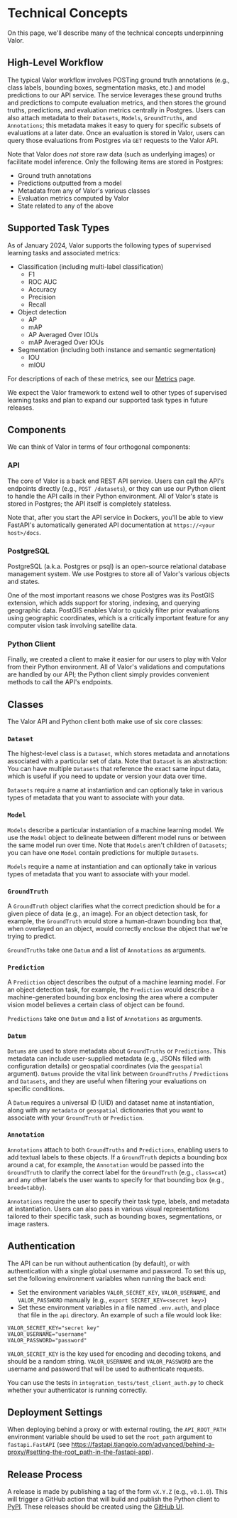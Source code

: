 # Technical Concepts

On this page, we'll describe many of the technical concepts underpinning Valor.

## High-Level Workflow

The typical Valor workflow involves POSTing ground truth annotations (e.g., class labels, bounding boxes, segmentation masks, etc.) and model predictions to our API service. The service leverages these ground truths and predictions to compute evaluation metrics, and then stores the ground truths, predictions, and evaluation metrics centrally in Postgres. Users can also attach metadata to their `Datasets`, `Models`, `GroundTruths`, and `Annotations`; this metadata makes it easy to query for specific subsets of evaluations at a later date. Once an evaluation is stored in Valor, users can query those evaluations from Postgres via `GET` requests to the Valor API.

Note that Valor does _not_ store raw data (such as underlying images) or facilitate model inference. Only the following items are stored in Postgres:

- Ground truth annotations
- Predictions outputted from a model
- Metadata from any of Valor's various classes
- Evaluation metrics computed by Valor
- State related to any of the above

## Supported Task Types

As of January 2024, Valor supports the following types of supervised learning tasks and associated metrics:

- Classification (including multi-label classification)
  - F1
  - ROC AUC
  - Accuracy
  - Precision
  - Recall
- Object detection
  - AP
  - mAP
  - AP Averaged Over IOUs
  - mAP Averaged Over IOUs
- Segmentation (including both instance and semantic segmentation)
  - IOU
  - mIOU

For descriptions of each of these metrics, see our [Metrics](metrics.md) page.

We expect the Valor framework to extend well to other types of supervised learning tasks and plan to expand our supported task types in future releases.

## Components

We can think of Valor in terms of four orthogonal components:

### API

The core of Valor is a back end REST API service. Users can call the API's endpoints directly (e.g., `POST /datasets`), or they can use our Python client to handle the API calls in their Python environment. All of Valor's state is stored in Postgres; the API itself is completely stateless.

Note that, after you start the API service in Dockers, you'll be able to view FastAPI's automatically generated API documentation at `https://<your host>/docs`.

### PostgreSQL

PostgreSQL (a.k.a. Postgres or psql) is an open-source relational database management system. We use Postgres to store all of Valor's various objects and states.

One of the most important reasons we chose Postgres was its PostGIS extension, which adds support for storing, indexing, and querying geographic data. PostGIS enables Valor to quickly filter prior evaluations using geographic coordinates, which is a critically important feature for any computer vision task involving satellite data.

### Python Client

Finally, we created a client to make it easier for our users to play with Valor from their Python environment. All of Valor's validations and computations are handled by our API; the Python client simply provides convenient methods to call the API's endpoints.

## Classes

The Valor API and Python client both make use of six core classes:

### `Dataset`

The highest-level class is a `Dataset`, which stores metadata and annotations associated with a particular set of data. Note that `Dataset` is an abstraction: You can have multiple `Datasets` that reference the exact same input data, which is useful if you need to update or version your data over time.

`Datasets` require a name at instantiation and can optionally take in various types of metadata that you want to associate with your data.

### `Model`

`Models` describe a particular instantiation of a machine learning model. We use the `Model` object to delineate between different model runs or between the same model run over time. Note that `Models` aren't children of `Datasets`; you can have one `Model` contain predictions for multiple `Datasets`.

`Models` require a name at instantiation and can optionally take in various types of metadata that you want to associate with your model.

### `GroundTruth`

A `GroundTruth` object clarifies what the correct prediction should be for a given piece of data (e.g., an image). For an object detection task, for example, the `GroundTruth` would store a human-drawn bounding box that, when overlayed on an object, would correctly enclose the object that we're trying to predict.

`GroundTruths` take one `Datum` and a list of `Annotations` as arguments.

### `Prediction`

A `Prediction` object describes the output of a machine learning model. For an object detection task, for example, the `Prediction` would describe a machine-generated bounding box enclosing the area where a computer vision model believes a certain class of object can be found.

`Predictions` take one `Datum` and a list of `Annotations` as arguments.

### `Datum`

`Datums` are used to store metadata about `GroundTruths` or `Predictions`. This metadata can include user-supplied metadata (e.g., JSONs filled with configuration details) or geospatial coordinates (via the `geospatial` argument). `Datums` provide the vital link between `GroundTruths` / `Predictions` and `Datasets`, and they are useful when filtering your evaluations on specific conditions.

A `Datum` requires a universal ID (UID) and dataset name at instantiation, along with any `metadata` or `geospatial` dictionaries that you want to associate with your `GroundTruth` or `Prediction`.

### `Annotation`

`Annotations` attach to both `GroundTruths` and `Predictions`, enabling users to add textual labels to these objects. If a `GroundTruth` depicts a bounding box around a cat, for example, the `Annotation` would be passed into the `GroundTruth` to clarify the correct label for the `GroundTruth` (e.g., `class=cat`) and any other labels the user wants to specify for that bounding box (e.g., `breed=tabby`).

`Annotations` require the user to specify their task type, labels, and metadata at instantiation. Users can also pass in various visual representations tailored to their specific task, such as bounding boxes, segmentations, or image rasters.

## Authentication

The API can be run without authentication (by default), or with authentication with a single global username and password. To set this up, set the following environment variables when running the back end:

- Set the environment variables `VALOR_SECRET_KEY`, `VALOR_USERNAME`, and `VALOR_PASSWORD` manually (e.g., `export SECRET_KEY=<secret key>`)
- Set these environment variables in a file named `.env.auth`, and place that file in the `api` directory. An example of such a file would look like:

```
VALOR_SECRET_KEY="secret key"
VALOR_USERNAME="username"
VALOR_PASSWORD="password"
```

`VALOR_SECRET_KEY` is the key used for encoding and decoding tokens, and should be a random string. `VALOR_USERNAME` and `VALOR_PASSWORD` are the username and password that will be used to authenticate requests.

You can use the tests in `integration_tests/test_client_auth.py` to check whether your authenticator is running correctly.

## Deployment Settings

When deploying behind a proxy or with external routing, the `API_ROOT_PATH` environment variable should be used to set the `root_path` argument to `fastapi.FastAPI` (see https://fastapi.tiangolo.com/advanced/behind-a-proxy/#setting-the-root_path-in-the-fastapi-app).

## Release Process

A release is made by publishing a tag of the form `vX.Y.Z` (e.g., `v0.1.0`). This will trigger a GitHub action that will build and publish the Python client to [PyPI](https://pypi.org/project/valor-client/). These releases should be created using the [GitHub UI](https://github.com/Striveworks/valor/releases).
